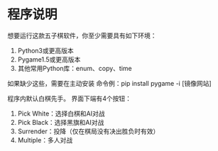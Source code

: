 # 程序说明

想要运行这款五子棋软件，你至少需要具有如下环境：
1. Python3或更高版本
2. Pygame1.5或更高版本
3. 其他常用Python库：enum、copy、time

如果缺少这些，需要在主动安装
命令例：pip install pygame -i [镜像网站]

程序内默认白棋先手。
界面下端有4个按钮：
1. Pick White：选择白棋和AI对战
2. Pick Black：选择黑旗和AI对战
3. Surrender：投降（仅在棋局没有决出胜负时有效）
4. Multiple：多人对战
